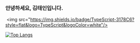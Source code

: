 ### 안녕하세요, 김태인입니다.
 <img src="https://img.shields.io/badge/TypeScript-3178C6?style=flat&logo=TypeScript&logoColor=white"/>


[![Top Langs](https://github-readme-stats.vercel.app/api/top-langs/?username=taein111)](https://github.com/taein111/github-readme-stats)

